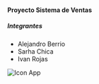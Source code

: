 #### Proyecto Sistema de Ventas
##### Integrantes
- Alejandro Berrio
- Sarha Chica
- Ivan Rojas

![Icon App]( https://www.pngrepo.com/png/100260/180/shopping-cart.png)
